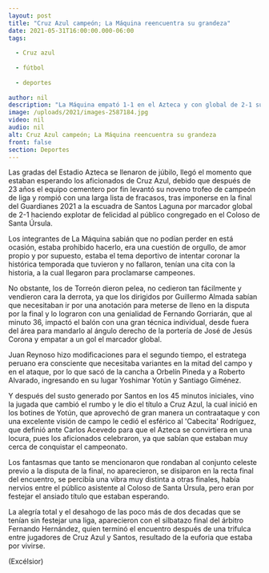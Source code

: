 ```yaml
---
layout: post
title: "Cruz Azul campeón; La Máquina reencuentra su grandeza"
date: 2021-05-31T16:00:00.000-06:00
tags:
  
  - Cruz azul
  
  - fútbol
  
  - deportes
  
author: nil
description: "La Máquina empató 1-1 en el Azteca y con global de 2-1 superó a Santos para levantar su noveno título de liga"
image: /uploads/2021/images-2587184.jpg
video: nil
audio: nil
alt: Cruz Azul campeón; La Máquina reencuentra su grandeza
front: false
section: Deportes
---
```


Las gradas del Estadio Azteca se llenaron de júbilo, llegó el momento que estaban esperando los aficionados de Cruz Azul, debido que después de 23 años el equipo cementero por fin levantó su noveno trofeo de campeón de liga y rompió con una larga lista de fracasos, tras imponerse en la final del Guardianes 2021 a la escuadra de Santos Laguna por marcador global de 2-1 haciendo explotar de felicidad al público congregado en el Coloso de Santa Úrsula.

Los integrantes de La Máquina sabián que no podían perder en está ocasión, estaba prohibido hacerlo, era una cuestión de orgullo, de amor propio y por supuesto, estaba el tema deportivo de intentar coronar la histórica temporada que tuvieron y no fallaron, tenían una cita con la historia, a la cual llegaron para proclamarse campeones.

No obstante, los de Torreón dieron pelea, no cedieron tan fácilmente y vendieron cara la derrota, ya que los dirigidos por Guillermo Almada sabían que necesitaban ir por una anotación para meterse de lleno en la disputa por la final y lo lograron con una genialidad de Fernando Gorriarán, que al minuto 36, impactó el balón con una gran técnica individual, desde fuera del área para mandarlo al ángulo derecho de la portería de José de Jesús Corona y empatar a un gol el marcador global.

Juan Reynoso hizo modificaciones para el segundo tiempo, el estratega peruano era consciente que necesitaba variantes en la mitad del campo y en el ataque, por lo que sacó de la cancha a Orbelín Pineda y a Roberto Alvarado, ingresando en su lugar Yoshimar Yotún y Santiago Giménez.

Y después del susto generado por Santos en los 45 minutos iniciales, vino la jugada que cambió el rumbo y le dio el título a Cruz Azul, la cual inició en los botines de Yotún, que aprovechó de gran manera un contraataque y con una excelente visión de campo le cedió el esférico al 'Cabecita' Rodríguez, que definió ante Carlos Acevedo para que el Azteca se convirtiera en una locura, pues los aficionados celebraron, ya que sabían que estaban muy cerca de conquistar el campeonato.

Los fantasmas que tanto se mencionaron que rondaban al conjunto celeste previo a la disputa de la final, no aparecieron, se disiparon en la recta final del encuentro, se percibía una vibra muy distinta a otras finales, había nervios entre el público asistente al Coloso de Santa Úrsula, pero eran por festejar el ansiado título que estaban esperando.

La alegría total y el desahogo de las poco más de dos decadas que se tenían sin festejar una liga, aparecieron con el silbatazo final del árbitro Fernando Hernández, quien terminó el encuentro después de una trifulca entre jugadores de Cruz Azul y Santos, resultado de la euforia que estaba por vivirse.

(Excélsior)